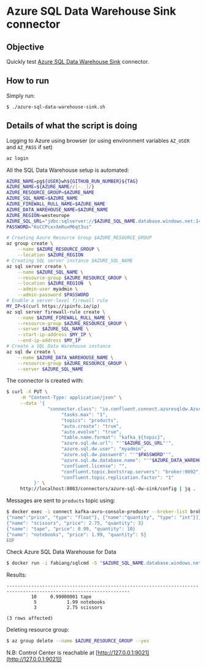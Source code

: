# Azure SQL Data Warehouse Sink connector



## Objective

Quickly test [Azure SQL Data Warehouse Sink](https://docs.confluent.io/current/connect/kafka-connect-azure-sql-dw/index.html#az-sql-data-warehouse-sink-connector-for-cp) connector.


## How to run

Simply run:

```
$ ./azure-sql-data-warehouse-sink.sh
```

## Details of what the script is doing

Logging to Azure using browser (or using environment variables `AZ_USER` and `AZ_PASS` if set)

```bash
az login
```

All the SQL Data Warehouse setup is automated:

```bash
AZURE_NAME=pg${USER}wh${GITHUB_RUN_NUMBER}${TAG}
AZURE_NAME=${AZURE_NAME//[-._]/}
AZURE_RESOURCE_GROUP=$AZURE_NAME
AZURE_SQL_NAME=$AZURE_NAME
AZURE_FIREWALL_RULL_NAME=$AZURE_NAME
AZURE_DATA_WAREHOUSE_NAME=$AZURE_NAME
AZURE_REGION=westeurope
AZURE_SQL_URL="jdbc:sqlserver://$AZURE_SQL_NAME.database.windows.net:1433"
PASSWORD="KoCCPcx>XmRuxM6qt3us"

# Creating Azure Resource Group $AZURE_RESOURCE_GROUP
az group create \
    --name $AZURE_RESOURCE_GROUP \
    --location $AZURE_REGION
# Creating SQL server instance $AZURE_SQL_NAME
az sql server create \
    --name $AZURE_SQL_NAME \
    --resource-group $AZURE_RESOURCE_GROUP \
    --location $AZURE_REGION  \
    --admin-user myadmin \
    --admin-password $PASSWORD
# Enable a server-level firewall rule
MY_IP=$(curl https://ipinfo.io/ip)
az sql server firewall-rule create \
    --name $AZURE_FIREWALL_RULL_NAME \
    --resource-group $AZURE_RESOURCE_GROUP \
    --server $AZURE_SQL_NAME \
    --start-ip-address $MY_IP \
    --end-ip-address $MY_IP
# Create a SQL Data Warehouse instance
az sql dw create \
    --name $AZURE_DATA_WAREHOUSE_NAME \
    --resource-group $AZURE_RESOURCE_GROUP \
    --server $AZURE_SQL_NAME
```

The connector is created with:

```bash
$ curl -X PUT \
     -H "Content-Type: application/json" \
     --data '{
               "connector.class": "io.confluent.connect.azuresqldw.AzureSqlDwSinkConnector",
                    "tasks.max": "1",
                    "topics": "products",
                    "auto.create": "true",
                    "auto.evolve": "true",
                    "table.name.format": "kafka_${topic}",
                    "azure.sql.dw.url": "'"$AZURE_SQL_URL"'",
                    "azure.sql.dw.user": "myadmin",
                    "azure.sql.dw.password": "'"$PASSWORD"'",
                    "azure.sql.dw.database.name": "'"$AZURE_DATA_WAREHOUSE_NAME"'",
                    "confluent.license": "",
                    "confluent.topic.bootstrap.servers": "broker:9092",
                    "confluent.topic.replication.factor": "1"
          }' \
     http://localhost:8083/connectors/azure-sql-dw-sink/config | jq .
```

Messages are sent to `products` topic using:

```bash
$ docker exec -i connect kafka-avro-console-producer --broker-list broker:9092 --property schema.registry.url=http://schema-registry:8081 --topic products --property value.schema='{"type":"record","name":"myrecord","fields":[{"name":"name","type":"string"},
{"name":"price", "type": "float"}, {"name":"quantity", "type": "int"}]}' << EOF
{"name": "scissors", "price": 2.75, "quantity": 3}
{"name": "tape", "price": 0.99, "quantity": 10}
{"name": "notebooks", "price": 1.99, "quantity": 5}
EOF
```

Check Azure SQL Data Warehouse for Data

```bash
$ docker run -i fabiang/sqlcmd -S "$AZURE_SQL_NAME.database.windows.net,1433" -I -U "myadmin" -P "$PASSWORD" -d "$AZURE_DATA_WAREHOUSE_NAME" -Q "select * from kafka_products;"
```

Results:

```
-------------------------------------------------------------------------------------------------------------------
         10     0.99000001 tape
          5           1.99 notebooks
          3           2.75 scissors

(3 rows affected)
```

Deleting resource group:

```bash
$ az group delete --name $AZURE_RESOURCE_GROUP --yes
```

N.B: Control Center is reachable at [http://127.0.0.1:9021](http://127.0.0.1:9021])
